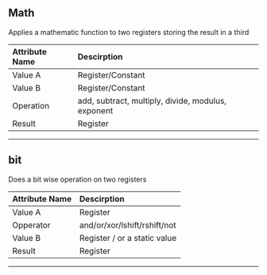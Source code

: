 

## Math
Applies a mathematic function to two registers storing the result in a third

| Attribute Name | Descirption
|:--|:--
| Value A | Register/Constant
| Value B | Register/Constant
| Operation | add, subtract, multiply, divide, modulus, exponent
| Result | Register

---

## bit
Does a bit wise operation on two registers

| Attribute Name | Descirption
|:--|:--
| Value A | Register
| Opperator | and/or/xor/lshift/rshift/not
| Value B  | Register / or a static value
| Result | Register

---
